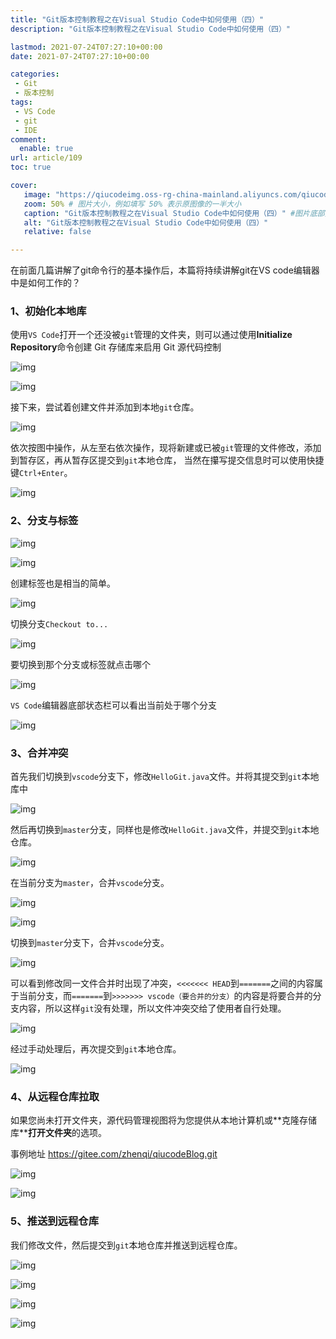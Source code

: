 ```yaml
---
title: "Git版本控制教程之在Visual Studio Code中如何使用（四）"
description: "Git版本控制教程之在Visual Studio Code中如何使用（四）"

lastmod: 2021-07-24T07:27:10+00:00
date: 2021-07-24T07:27:10+00:00

categories:
 - Git 
 - 版本控制
tags:
 - VS Code
 - git
 - IDE
comment:
  enable: true
url: article/109
toc: true

cover:
   image: "https://qiucodeimg.oss-rg-china-mainland.aliyuncs.com/qiucode2020/1627110279950.png" #图片路径例如：posts/tech/123/123.png
   zoom: 50% # 图片大小，例如填写 50% 表示原图像的一半大小
   caption: "Git版本控制教程之在Visual Studio Code中如何使用（四）" #图片底部描述
   alt: "Git版本控制教程之在Visual Studio Code中如何使用（四）"
   relative: false

---
```


在前面几篇讲解了git命令行的基本操作后，本篇将持续讲解git在VS code编辑器中是如何工作的？
       

<!--more-->

### 1、初始化本地库

使用`VS Code`打开一个还没被`git`管理的文件夹，则可以通过使用**Initialize Repository**命令创建 Git 存储库来启用 Git 源代码控制

![img](https://qiucodeimg.oss-rg-china-mainland.aliyuncs.com/qiucode2020/1627110279950.png)

![img](https://qiucodeimg.oss-rg-china-mainland.aliyuncs.com/qiucode2020/1627110316515.png)



接下来，尝试着创建文件并添加到本地`git`仓库。

![img](https://qiucodeimg.oss-rg-china-mainland.aliyuncs.com/qiucode2020/1627110356509.png)



依次按图中操作，从左至右依次操作，现将新建或已被`git`管理的文件修改，添加到暂存区，再从暂存区提交到`git`本地仓库， 当然在攥写提交信息时可以使用快捷键`Ctrl+Enter`。

![img](https://qiucodeimg.oss-rg-china-mainland.aliyuncs.com/qiucode2020/1627110406447.png)

### 2、分支与标签

![img](https://qiucodeimg.oss-rg-china-mainland.aliyuncs.com/qiucode2020/1627110460499.png)

![img](https://qiucodeimg.oss-rg-china-mainland.aliyuncs.com/qiucode2020/1627110488855.png)

创建标签也是相当的简单。

![img](https://qiucodeimg.oss-rg-china-mainland.aliyuncs.com/qiucode2020/1627110538291.png)

切换分支`Checkout to...`

![img](https://qiucodeimg.oss-rg-china-mainland.aliyuncs.com/qiucode2020/1627110598777.png)

要切换到那个分支或标签就点击哪个

![img](https://qiucodeimg.oss-rg-china-mainland.aliyuncs.com/qiucode2020/1627110651698.png)

`VS Code`编辑器底部状态栏可以看出当前处于哪个分支

![img](https://qiucodeimg.oss-rg-china-mainland.aliyuncs.com/qiucode2020/1627110691492.png)

### 3、合并冲突

首先我们切换到`vscode`分支下，修改`HelloGit.java`文件。并将其提交到`git`本地库中

![img](https://qiucodeimg.oss-rg-china-mainland.aliyuncs.com/qiucode2020/1627110760833.png)

然后再切换到`master`分支，同样也是修改`HelloGit.java`文件，并提交到`git`本地仓库。

![img](https://qiucodeimg.oss-rg-china-mainland.aliyuncs.com/qiucode2020/1627110808264.png)

在当前分支为`master`，合并`vscode`分支。

![img](https://qiucodeimg.oss-rg-china-mainland.aliyuncs.com/qiucode2020/1627110853818.png)

![img](https://qiucodeimg.oss-rg-china-mainland.aliyuncs.com/qiucode2020/1627110891956.png)

切换到`master`分支下，合并`vscode`分支。

![img](https://qiucodeimg.oss-rg-china-mainland.aliyuncs.com/qiucode2020/1627110939345.png)

可以看到修改同一文件合并时出现了冲突，`<<<<<<< HEAD`到`=======`之间的内容属于当前分支，而`=======`到`>>>>>>> vscode（要合并的分支）`的内容是将要合并的分支内容，所以这样`git`没有处理，所以文件冲突交给了使用者自行处理。

![img](https://qiucodeimg.oss-rg-china-mainland.aliyuncs.com/qiucode2020/1627110985728.png)

经过手动处理后，再次提交到`git`本地仓库。

![img](https://qiucodeimg.oss-rg-china-mainland.aliyuncs.com/qiucode2020/1627111030103.png)

### 4、从远程仓库拉取

如果您尚未打开文件夹，源代码管理视图将为您提供从本地计算机或**克隆存储库\****打开文件夹**的选项。

事例地址 https://gitee.com/zhenqi/qiucodeBlog.git

![img](https://qiucodeimg.oss-rg-china-mainland.aliyuncs.com/qiucode2020/1627111130622.png)

![img](https://qiucodeimg.oss-rg-china-mainland.aliyuncs.com/qiucode2020/1627111165154.png)

### 5、推送到远程仓库

我们修改文件，然后提交到`git`本地仓库并推送到远程仓库。

![img](https://qiucodeimg.oss-rg-china-mainland.aliyuncs.com/qiucode2020/1627111263293.png)

![img](https://qiucodeimg.oss-rg-china-mainland.aliyuncs.com/qiucode2020/1627111301039.png)

![img](https://qiucodeimg.oss-rg-china-mainland.aliyuncs.com/qiucode2020/1627111336157.png)

![img](https://qiucodeimg.oss-rg-china-mainland.aliyuncs.com/qiucode2020/1627111377121.png)